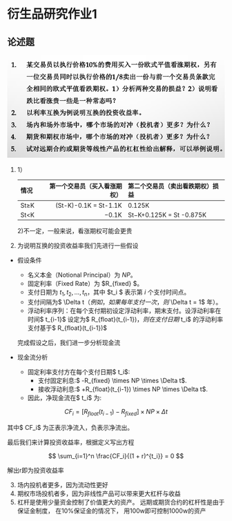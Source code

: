 # 衍生品研究作业1

## 论述题

![1757596405873](image/衍生品研究作业1/1757596405873.png)

1. 1）

   | 情况  | 第一个交易员（买入看涨期权） | 第二个交易员（卖出看跌期权）损益 |
   | ----- | ---------------------------: | :------------------------------- |
   | St≥K |        (St-K)-0.1K = St-1.1K | 0.125K                           |
   | St<K  |                       −0.1K | St−K+0.125K =  St -0.875K       |

   2)不一定，一般来说，看涨期权可能会更贵
2. 为说明互换的投资收益率我们先进行一些假设

- 假设条件

  - 名义本金（Notional Principal）为 $NP$。
  - 固定利率（Fixed Rate）为 $R_{fixed} $。
  - 支付日期为 $t_1, t_2, \ldots, t_n$，其中 $t_i $ 表示第 $i$ 个支付时间点。
  - 支付间隔为$ \Delta t$（例如，如果每年支付一次，则$ \Delta t = 1$ 年）。
  - 浮动利率序列：在每个支付期初设定浮动利率，期末支付。设浮动利率在时间$ t_{i-1}$ 设定为$ R_{float}(t_{i-1})$，则在支付日期$ t_i$ 的浮动利率支付基于$ R_{float}(t_{i-1})$

  完成假设之后，我们进一步分析现金流
- 现金流分析

  - 固定利率支付方在每个支付日期$ t_i$:
    - 支付固定利息:$ -R_{fixed} \times NP \times \Delta t$.
    - 接收浮动利息:$ +R_{float}(t_{i-1}) \times NP \times \Delta t$.
  - 因此，净现金流在$ t_i$ 为:

$$
CF_i = \left[ R_{float}(t_{i-1}) - R_{fixed} \right] \times NP \times \Delta t
$$

  其中$ CF_i$ 为正表示净流入，负表示净流出。

最后我们来计算投资收益率，根据定义写出方程

$$
\sum_{i=1}^n \frac{CF_i}{(1 + r)^{t_i}} = 0
$$

解出r即为投资收益率

3. 场内投机者更多，因为流动性更好
4. 期权市场投机者多，因为非线性产品可以带来更大杠杆与收益
5. 杠杆是使用少量资金控制了价值更大的资产。 远期或期货合约的杠杆性是由于保证金制度， 在10%保证金的情况下， 用100w即可控制1000w的资产
